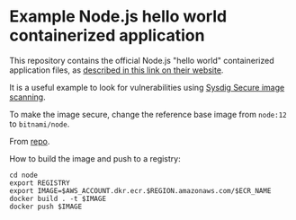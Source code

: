 # Example Node.js hello world containerized application

This repository contains the official Node.js "hello world" containerized application files, as [described in this link on their website](https://nodejs.org/de/docs/guides/nodejs-docker-webapp/).

It is a useful example to look for vulnerabilities using [Sysdig Secure image scanning](https://www.sysdig.com).

To make the image secure, change the reference base image from `node:12` to `bitnami/node`.

From [repo](https://github.com/johnfitzpatrick/hello-world-node-vulnerable).


How to build the image and push to a registry:

```
cd node
export REGISTRY
export IMAGE=$AWS_ACCOUNT.dkr.ecr.$REGION.amazonaws.com/$ECR_NAME
docker build . -t $IMAGE
docker push $IMAGE 
```